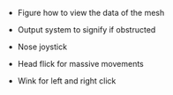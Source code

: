 - Figure how to view the data of the mesh
- Output system to signify if obstructed

- Nose joystick
- Head flick for massive movements

- Wink for left and right click
